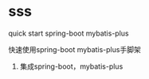 # sss
quick start spring-boot mybatis-plus

快速使用spring-boot mybatis-plus手脚架
1. 集成spring-boot，mybatis-plus
